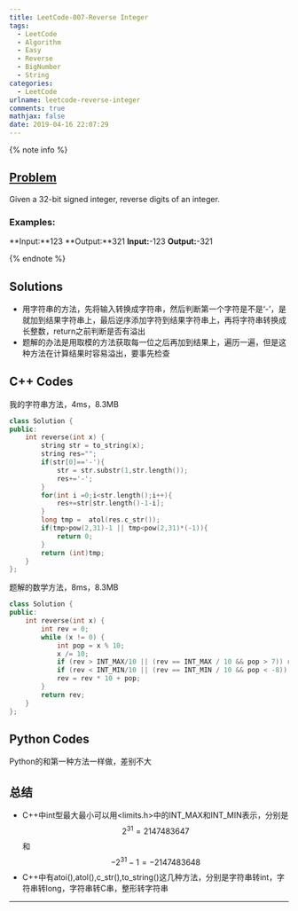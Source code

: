 ```yaml
---
title: LeetCode-007-Reverse Integer
tags:
  - LeetCode
  - Algorithm
  - Easy
  - Reverse
  - BigNumber
  - String
categories:
  - LeetCode
urlname: leetcode-reverse-integer
comments: true
mathjax: false
date: 2019-04-16 22:07:29
---
```


<meta name="referrer" content="no-referrer" />

{% note info %}
## [Problem](https://leetcode.com/problems/reverse-integer/)   
Given a 32-bit signed integer, reverse digits of an integer.

### Examples:
**Input:**123
**Output:**321
**Input:**-123
**Output:**-321

{% endnote %}
<!--more-->

## Solutions
- 用字符串的方法，先将输入转换成字符串，然后判断第一个字符是不是‘-’，是就加到结果字符串上，最后逆序添加字符到结果字符串上，再将字符串转换成长整数，return之前判断是否有溢出
- 题解的办法是用取模的方法获取每一位之后再加到结果上，遍历一遍，但是这种方法在计算结果时容易溢出，要事先检查


## C++ Codes
我的字符串方法，4ms，8.3MB
```C++
class Solution {
public:
    int reverse(int x) {
        string str = to_string(x);
        string res="";
        if(str[0]=='-'){
            str = str.substr(1,str.length());
            res+='-';
        }
        for(int i =0;i<str.length();i++){
            res+=str[str.length()-1-i];
        }
        long tmp =  atol(res.c_str());
        if(tmp>pow(2,31)-1 || tmp<pow(2,31)*(-1)){
            return 0;
        }
        return (int)tmp;
    }
};
```

题解的数学方法，8ms，8.3MB
```C++
class Solution {
public:
    int reverse(int x) {
        int rev = 0;
        while (x != 0) {
            int pop = x % 10;
            x /= 10;
            if (rev > INT_MAX/10 || (rev == INT_MAX / 10 && pop > 7)) return 0;
            if (rev < INT_MIN/10 || (rev == INT_MIN / 10 && pop < -8)) return 0;
            rev = rev * 10 + pop;
        }
        return rev;
    }
};
```

## Python Codes
Python的和第一种方法一样做，差别不大

## 总结
- C++中int型最大最小可以用<limits.h>中的INT_MAX和INT_MIN表示，分别是$$ 2^31=2147483647 $$和$$ -2^31-1=-2147483648 $$
- C++中有atoi(),atol(),c_str(),to_string()这几种方法，分别是字符串转int，字符串转long，字符串转C串，整形转字符串

------
